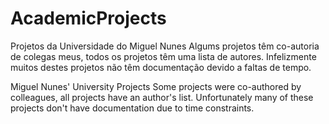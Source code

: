 # AcademicProjects
Projetos da Universidade do Miguel Nunes
Algums projetos têm co-autoria de colegas meus, todos os projetos têm uma lista de autores.
Infelizmente muitos destes projetos não têm documentação devido a faltas de tempo.

Miguel Nunes' University Projects
Some projects were co-authored by colleagues, all projects have an author's list.
Unfortunately many of these projects don't have documentation due to time constraints.
